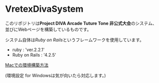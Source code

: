 # VretexDivaSystem
このリポジトリは**Project DIVA Arcade Tuture Tone 非公式大会**のシステム、並びにWebページを構築しているものです。

システム自体は*Ruby on Rails*というフレームワークを使用しています。

* ruby :  'ver.2.2.1'
* Ruby on Rails :  '4.2.5'

[Macでの環境構築方法](doc/setup_for_mac.md)

(環境設定 for Windowsは気が向いたら対応します。)
